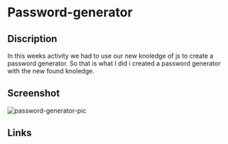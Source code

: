 # Password-generator

## Discription
In this weeks activity we had to use our new knoledge of js to create a password generator. So that is what I did i created a password generator with the new found knoledge.

## Screenshot
![password-generator-pic](https://user-images.githubusercontent.com/106440999/181662091-5851983b-b790-4c78-8501-7081336a864e.PNG)

## Links
